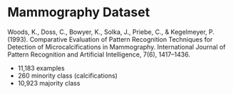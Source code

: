 # Mammography Dataset

Woods, K., Doss, C., Bowyer, K., Solka, J., Priebe, C., & Kegelmeyer, P. (1993). Comparative Evaluation of Pattern Recognition Techniques for Detection of Microcalcifications in Mammography. International Journal of Pattern Recognition and Artificial Intelligence, 7(6), 1417–1436.

- 11,183 examples
- 260 minority class (calcifications)
- 10,923 majority class